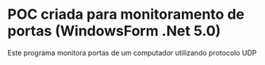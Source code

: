 # POC criada para monitoramento de portas (WindowsForm .Net 5.0)
Este programa monitora portas de um computador utilizando protocolo UDP


